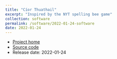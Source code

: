 ```yaml
---
title: "Cíor Thuathail"
excerpt: "Inspired by the NYT spelling bee game"
collection: software
permalink: /software/2022-01-24-software
date: 2022-01-24
---
```


* [Project home](https://cadhan.com/beach/ga/)
* [Source code](https://github.com/kscanne/beach)
* Release date: 2022-01-24
